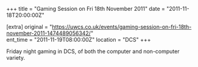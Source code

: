 +++
title = "Gaming Session on Fri 18th November 2011"
date = "2011-11-18T20:00:00Z"

[extra]
original = "https://uwcs.co.uk/events/gaming-session-on-fri-18th-november-2011-1474489056342/"    
ent_time = "2011-11-19T08:00:00Z"
location = "DCS"
+++

Friday night gaming in DCS, of both the computer and non-computer variety.

